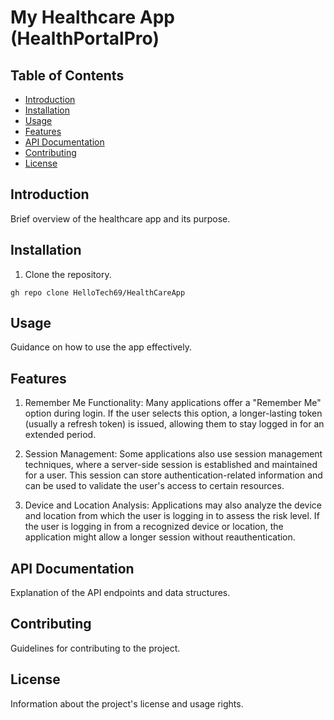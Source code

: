 # My Healthcare App (HealthPortalPro)

## Table of Contents
- [Introduction](#introduction)
- [Installation](#installation)
- [Usage](#usage)
- [Features](#features)
- [API Documentation](#api-documentation)
- [Contributing](#contributing)
- [License](#license)

## Introduction
Brief overview of the healthcare app and its purpose.

## Installation
1. Clone the repository.
```
gh repo clone HelloTech69/HealthCareApp
```



## Usage
Guidance on how to use the app effectively.

## Features
1. Remember Me Functionality: Many applications offer a "Remember Me" option during login. If the user selects this option, a longer-lasting token (usually a refresh token) is issued, allowing them to stay logged in for an extended period.

2. Session Management: Some applications also use session management techniques, where a server-side session is established and maintained for a user. This session can store authentication-related information and can be used to validate the user's access to certain resources.

3. Device and Location Analysis: Applications may also analyze the device and location from which the user is logging in to assess the risk level. If the user is logging in from a recognized device or location, the application might allow a longer session without reauthentication.

## API Documentation
Explanation of the API endpoints and data structures.

## Contributing
Guidelines for contributing to the project.

## License
Information about the project's license and usage rights.
